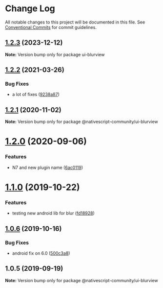 # Change Log

All notable changes to this project will be documented in this file.
See [Conventional Commits](https://conventionalcommits.org) for commit guidelines.

## [1.2.3](https://github.com/nativescript-community/ui-blurview/compare/v1.2.2...v1.2.3) (2023-12-12)

**Note:** Version bump only for package ui-blurview

## [1.2.2](https://github.com/Akylas/nativescript-blurview/compare/v1.2.1...v1.2.2) (2021-03-26)

### Bug Fixes

* a lot of fixes ([9238a87](https://github.com/Akylas/nativescript-blurview/commit/9238a87))

## [1.2.1](https://github.com/Akylas/nativescript-blurview/compare/v1.2.0...v1.2.1) (2020-11-02)

**Note:** Version bump only for package @nativescript-community/ui-blurview

# [1.2.0](https://github.com/Akylas/nativescript-blurview/compare/v1.1.0...v1.2.0) (2020-09-06)

### Features

* N7 and new plugin name ([6ac0119](https://github.com/Akylas/nativescript-blurview/commit/6ac0119))

# [1.1.0](https://github.com/nativescript-community/ui-blurview/compare/v1.0.6...v1.1.0) (2019-10-22)

### Features

* testing new android lib for blur ([fd18928](https://github.com/nativescript-community/ui-blurview/commit/fd18928))

## [1.0.6](https://github.com/nativescript-community/ui-blurview/compare/v1.0.5...v1.0.6) (2019-10-16)

### Bug Fixes

* android fix on 6.0 ([500c3a8](https://github.com/nativescript-community/ui-blurview/commit/500c3a8))

## 1.0.5 (2019-09-19)

**Note:** Version bump only for package @nativescript-community/ui-blurview
